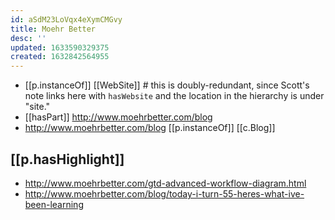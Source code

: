 ```yaml
---
id: aSdM23LoVqx4eXymCMGvy
title: Moehr Better
desc: ''
updated: 1633590329375
created: 1632842564955
---
```


- [[p.instanceOf]] [[WebSite]] # this is doubly-redundant, since Scott's note links here with `hasWebsite` and the location in the hierarchy is under "site."
- [[hasPart]] http://www.moehrbetter.com/blog
- http://www.moehrbetter.com/blog [[p.instanceOf]] [[c.Blog]]
  
## [[p.hasHighlight]] 
- http://www.moehrbetter.com/gtd-advanced-workflow-diagram.html
- http://www.moehrbetter.com/blog/today-i-turn-55-heres-what-ive-been-learning
